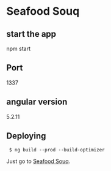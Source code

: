
# Seafood Souq
## start the app 
npm start
## Port
1337
## angular version
5.2.11

## Deploying
```
 $ ng build --prod --build-optimizer
```
 Just go to [Seafood Souq](https://seafood.senorcoders.com/).



